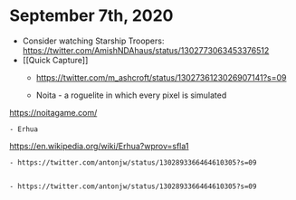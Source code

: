 # September 7th, 2020
- Consider watching Starship Troopers: https://twitter.com/AmishNDAhaus/status/1302773063453376512
- [[Quick Capture]]
    - https://twitter.com/m_ashcroft/status/1302736123026907141?s=09


    - Noita - a roguelite in which every pixel is simulated

https://noitagame.com/


    - Erhua

https://en.wikipedia.org/wiki/Erhua?wprov=sfla1


    - https://twitter.com/antonjw/status/1302893366464610305?s=09


    - https://twitter.com/antonjw/status/1302893366464610305?s=09


